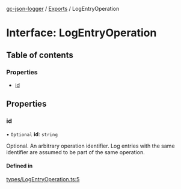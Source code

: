 [gc-json-logger](../README.md) / [Exports](../modules.md) / LogEntryOperation

# Interface: LogEntryOperation

## Table of contents

### Properties

- [id](LogEntryOperation.md#id)

## Properties

### id

• `Optional` **id**: `string`

Optional. An arbitrary operation identifier. Log entries with the same identifier are assumed to be part of the same operation.

#### Defined in

[types/LogEntryOperation.ts:5](https://github.com/igrek8/gc-json-logger/blob/b34f665/src/types/LogEntryOperation.ts#L5)
